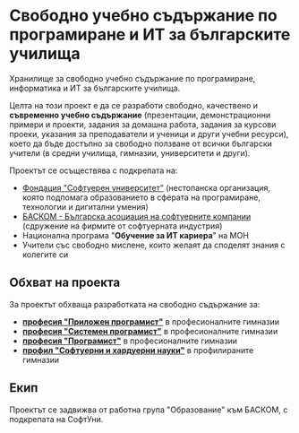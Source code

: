 # Свободно учебно съдържание по програмиране и ИТ за българските училища

Хранилище за свободно учебно съдържание по програмиране, информатика и ИТ за българските училища.

Целта на този проект е да се разработи свободно, качествено и **съвременно учебно съдържание** (презентации, демонстрационни примери и проекти, задания за домашна работа, задания за курсови проеки, указания за преподаватели и ученици и други учебни ресурси), което да бъде достъпно за свободно ползване от всички български учители (в средни училища, гимназии, университети и други).

Проектът се осъществява с подкрепата на:
 - [Фондация "Софтуерен университет"](https://softuni.foundation) (нестопанска организация, която подпомага образованието в сферата на програмиране, технологии и дигитални умения)
 - [БАСКОМ - Българска асоциация на софтуерните компании](https://www.basscom.org) (сдружение на фирмите от софтуерната индустрия)
 - Национална програма "**Обучение за ИТ кариера**" на МОН
 - Учители със свободно мислене, които желаят да споделят знания с колегите си

## Обхват на проекта

За проектът обхваща разработката на свободно съдържание за:
 - [**професия "Приложен програмист"**](https://github.com/BG-IT-Edu/School-Programming/tree/main/Courses/Applied-Programmer) в професионалните гимназии
 - [**професия "Системен програмист"**](https://github.com/BG-IT-Edu/School-Programming/tree/main/Courses/System-Programmer) в професионалните гимназии
 - [**професия "Програмист"**](https://github.com/BG-IT-Edu/School-Programming/tree/main/Courses/Programmer) в професионалните гимназии
 - [**профил "Софтуерни и хардуерни науки"**](https://github.com/BG-IT-Edu/School-Programming/tree/main/Courses/Software-Sciences) в профилираните гимназии
 
 ## Екип
 
 Проектът се задвижва от работна група "Образование" към БАСКОМ, с подкрепата на СофтУни.
 
